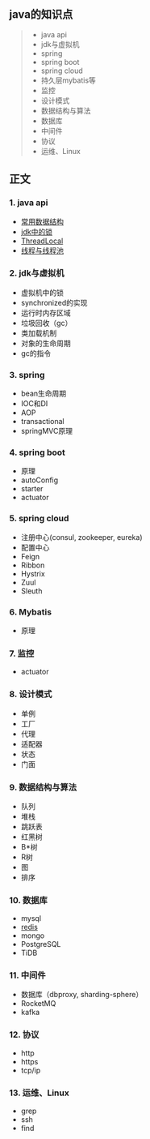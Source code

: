 ## java的知识点
> + java api  
> + jdk与虚拟机  
> + spring  
> + spring boot  
> + spring cloud  
> + 持久层mybatis等  
> + 监控  
> + 设计模式  
> + 数据结构与算法  
> + 数据库  
> + 中间件  
> + 协议  
> + 运维、Linux

## 正文
### 1. java api
+ [常用数据结构](doc/struct.md)  
+ [jdk中的锁](doc/lock.md)   
+ [ThreadLocal](doc/threadLocal.md)    
+ [线程与线程池](doc/thread.md)  

### 2. jdk与虚拟机
+ 虚拟机中的锁  
+ synchronized的实现  
+ 运行时内存区域  
+ 垃圾回收（gc）  
+ 类加载机制  
+ 对象的生命周期  
+ gc的指令  

### 3. spring
+ bean生命周期  
+ IOC和DI  
+ AOP  
+ transactional  
+ springMVC原理  

### 4. spring boot
+ 原理  
+ autoConfig  
+ starter  
+ actuator  

### 5. spring cloud
+ 注册中心(consul, zookeeper, eureka)  
+ 配置中心  
+ Feign 
+ Ribbon   
+ Hystrix  
+ Zuul  
+ Sleuth  

### 6. Mybatis
+ 原理  

### 7. 监控 
+ actuator  

### 8. 设计模式
+ 单例  
+ 工厂  
+ 代理  
+ 适配器  
+ 状态  
+ 门面  

### 9. 数据结构与算法
+ 队列  
+ 堆栈  
+ 跳跃表  
+ 红黑树  
+ B*树  
+ R树  
+ 图  
+ 排序  

### 10. 数据库
+ mysql  
+ [redis](doc/db/redis.md)  
+ mongo
+ PostgreSQL  
+ TiDB  

### 11. 中间件
+ 数据库（dbproxy, sharding-sphere）  
+ RocketMQ  
+ kafka  

### 12. 协议 
+ http  
+ https  
+ tcp/ip  

### 13. 运维、Linux
+ grep  
+ ssh  
+ find  
